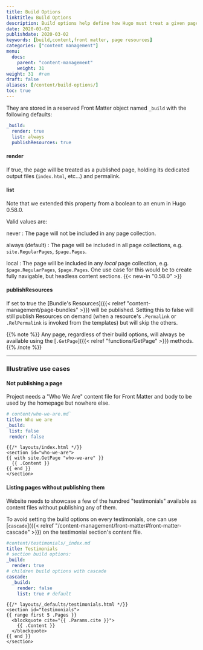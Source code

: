 ```yaml
---
title: Build Options
linktitle: Build Options
description: Build options help define how Hugo must treat a given page when building the site.
date: 2020-03-02
publishdate: 2020-03-02
keywords: [build,content,front matter, page resources]
categories: ["content management"]
menu:
  docs:
    parent: "content-management"
    weight: 31
weight: 31	#rem
draft: false
aliases: [/content/build-options/]
toc: true
---
```


They are stored in a reserved Front Matter object named `_build` with the following defaults:

```yaml
_build:
  render: true
  list: always
  publishResources: true
```

#### render
If true, the page will be treated as a published page, holding its dedicated output files (`index.html`, etc...) and permalink.

#### list

Note that we extended this property from a boolean to an enum in Hugo 0.58.0.

Valid values are:

never
: The page will not be included in any page collection.

always (default)
: The page will be included in all page collections, e.g. `site.RegularPages`, `$page.Pages`.

local
: The page will be included in any _local_ page collection, e.g. `$page.RegularPages`, `$page.Pages`. One use case for this would be to create fully navigable, but headless content sections. {{< new-in "0.58.0" >}}

#### publishResources

If set to true the [Bundle's Resources]({{< relref "content-management/page-bundles" >}}) will be published. 
Setting this to false will still publish Resources on demand (when a resource's `.Permalink` or `.RelPermalink` is invoked from the templates) but will skip the others.

{{% note %}}
Any page, regardless of their build options, will always be available using the [`.GetPage`]({{< relref "functions/GetPage" >}}) methods.
{{% /note %}}

------

### Illustrative use cases

#### Not publishing a page
Project needs a "Who We Are" content file for Front Matter and body to be used by the homepage but nowhere else.

```yaml
# content/who-we-are.md`
title: Who we are
_build:
 list: false
 render: false
```

```go-html-template
{{/* layouts/index.html */}}
<section id="who-we-are">
{{ with site.GetPage "who-we-are" }}
  {{ .Content }}
{{ end }}
</section>
```

#### Listing pages without publishing them

Website needs to showcase a few of the hundred "testimonials" available as content files without publishing any of them.

To avoid setting the build options on every testimonials, one can use [`cascade`]({{< relref "/content-management/front-matter#front-matter-cascade" >}}) on the testimonial section's content file.

```yaml
#content/testimonials/_index.md
title: Testimonials
# section build options:
_build:
  render: true
# children build options with cascade
cascade:
  _build:
    render: false
    list: true # default
```

```go-html-template
{{/* layouts/_defaults/testimonials.html */}}
<section id="testimonials">
{{ range first 5 .Pages }}
  <blockquote cite="{{ .Params.cite }}">
    {{ .Content }}
  </blockquote>
{{ end }}
</section>
